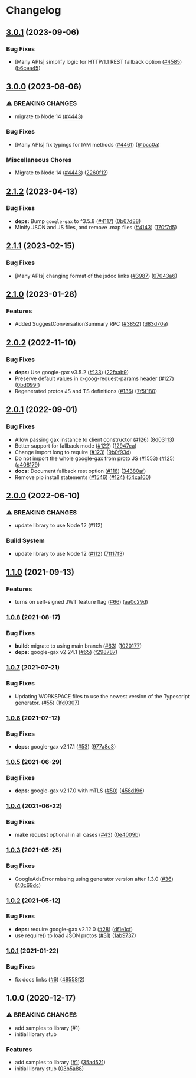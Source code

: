 # Changelog

## [3.0.1](https://github.com/googleapis/google-cloud-node/compare/data-qna-v3.0.0...data-qna-v3.0.1) (2023-09-06)


### Bug Fixes

* [Many APIs] simplify logic for HTTP/1.1 REST fallback option ([#4585](https://github.com/googleapis/google-cloud-node/issues/4585)) ([b6cea45](https://github.com/googleapis/google-cloud-node/commit/b6cea45d03faaa7bd6e5daa36ebd0063a1e1f251))

## [3.0.0](https://github.com/googleapis/google-cloud-node/compare/data-qna-v2.1.2...data-qna-v3.0.0) (2023-08-06)


### ⚠ BREAKING CHANGES

* migrate to Node 14 ([#4443](https://github.com/googleapis/google-cloud-node/issues/4443))

### Bug Fixes

* [Many APIs] fix typings for IAM methods ([#4461](https://github.com/googleapis/google-cloud-node/issues/4461)) ([61bcc0a](https://github.com/googleapis/google-cloud-node/commit/61bcc0a89c70cf1037299eecd72aef9c98c2e666))


### Miscellaneous Chores

* Migrate to Node 14 ([#4443](https://github.com/googleapis/google-cloud-node/issues/4443)) ([2260f12](https://github.com/googleapis/google-cloud-node/commit/2260f12543d171bda95345e53475f5f0fdc45770))

## [2.1.2](https://github.com/googleapis/google-cloud-node/compare/data-qna-v2.1.1...data-qna-v2.1.2) (2023-04-13)


### Bug Fixes

* **deps:** Bump `google-gax` to ^3.5.8 ([#4117](https://github.com/googleapis/google-cloud-node/issues/4117)) ([0b67d88](https://github.com/googleapis/google-cloud-node/commit/0b67d883963643ce1b4f6d2ccd3e8d37adf6e029))
* Minify JSON and JS files, and remove .map files ([#4143](https://github.com/googleapis/google-cloud-node/issues/4143)) ([170f7d5](https://github.com/googleapis/google-cloud-node/commit/170f7d57b8fd344d182a8e758867b8124722eebc))

## [2.1.1](https://github.com/googleapis/google-cloud-node/compare/data-qna-v2.1.0...data-qna-v2.1.1) (2023-02-15)


### Bug Fixes

* [Many APIs] changing format of the jsdoc links ([#3987](https://github.com/googleapis/google-cloud-node/issues/3987)) ([07043a6](https://github.com/googleapis/google-cloud-node/commit/07043a629545ad418f33f90f9f96147a136e1728))

## [2.1.0](https://github.com/googleapis/google-cloud-node/compare/data-qna-v2.0.2...data-qna-v2.1.0) (2023-01-28)


### Features

* Added SuggestConversationSummary RPC ([#3852](https://github.com/googleapis/google-cloud-node/issues/3852)) ([d83d70a](https://github.com/googleapis/google-cloud-node/commit/d83d70a25f78812a44c4476b2149fbdef0a2baa1))

## [2.0.2](https://github.com/googleapis/nodejs-data-qna/compare/v2.0.1...v2.0.2) (2022-11-10)


### Bug Fixes

* **deps:** Use google-gax v3.5.2 ([#133](https://github.com/googleapis/nodejs-data-qna/issues/133)) ([22faab9](https://github.com/googleapis/nodejs-data-qna/commit/22faab9ab9bcaee1c4bd71f7fce4ba8a1a824aa7))
* Preserve default values in x-goog-request-params header ([#127](https://github.com/googleapis/nodejs-data-qna/issues/127)) ([0bd099f](https://github.com/googleapis/nodejs-data-qna/commit/0bd099f012c187b567465812db08533cc624b755))
* Regenerated protos JS and TS definitions ([#136](https://github.com/googleapis/nodejs-data-qna/issues/136)) ([7f5f180](https://github.com/googleapis/nodejs-data-qna/commit/7f5f180f250a347dddb9fc95baaa2b5337e16fcf))

## [2.0.1](https://github.com/googleapis/nodejs-data-qna/compare/v2.0.0...v2.0.1) (2022-09-01)


### Bug Fixes

* Allow passing gax instance to client constructor ([#126](https://github.com/googleapis/nodejs-data-qna/issues/126)) ([8d03113](https://github.com/googleapis/nodejs-data-qna/commit/8d03113db0ef47a09691bbaede4f6234da55200b))
* Better support for fallback mode ([#122](https://github.com/googleapis/nodejs-data-qna/issues/122)) ([12947ca](https://github.com/googleapis/nodejs-data-qna/commit/12947cab0f97b89d0afc3bb7b84fb124322d9c60))
* Change import long to require ([#123](https://github.com/googleapis/nodejs-data-qna/issues/123)) ([9b0f93d](https://github.com/googleapis/nodejs-data-qna/commit/9b0f93dee65eda577fa0e7a1d159019dfeba7121))
* Do not import the whole google-gax from proto JS ([#1553](https://github.com/googleapis/nodejs-data-qna/issues/1553)) ([#125](https://github.com/googleapis/nodejs-data-qna/issues/125)) ([a408179](https://github.com/googleapis/nodejs-data-qna/commit/a408179604ce35e32d3d2233388777abdbba3d3b))
* **docs:** Document fallback rest option ([#118](https://github.com/googleapis/nodejs-data-qna/issues/118)) ([34380af](https://github.com/googleapis/nodejs-data-qna/commit/34380af413735866ab87d19a10e8edd9517a75de))
* Remove pip install statements ([#1546](https://github.com/googleapis/nodejs-data-qna/issues/1546)) ([#124](https://github.com/googleapis/nodejs-data-qna/issues/124)) ([54ca160](https://github.com/googleapis/nodejs-data-qna/commit/54ca16066ca21f6d3d990469044873beba4390e2))

## [2.0.0](https://github.com/googleapis/nodejs-data-qna/compare/v1.1.0...v2.0.0) (2022-06-10)


### ⚠ BREAKING CHANGES

* update library to use Node 12 (#112)

### Build System

* update library to use Node 12 ([#112](https://github.com/googleapis/nodejs-data-qna/issues/112)) ([7ff17f3](https://github.com/googleapis/nodejs-data-qna/commit/7ff17f3aaad5ad986b2b1432664424b14be3cfae))

## [1.1.0](https://www.github.com/googleapis/nodejs-data-qna/compare/v1.0.8...v1.1.0) (2021-09-13)


### Features

* turns on self-signed JWT feature flag ([#66](https://www.github.com/googleapis/nodejs-data-qna/issues/66)) ([aa0c29d](https://www.github.com/googleapis/nodejs-data-qna/commit/aa0c29d27dc464fa437ca9f412b162e13ed4531f))

### [1.0.8](https://www.github.com/googleapis/nodejs-data-qna/compare/v1.0.7...v1.0.8) (2021-08-17)


### Bug Fixes

* **build:** migrate to using main branch ([#63](https://www.github.com/googleapis/nodejs-data-qna/issues/63)) ([1020177](https://www.github.com/googleapis/nodejs-data-qna/commit/1020177e792a4deed38279fc6b9c74601262342f))
* **deps:** google-gax v2.24.1 ([#65](https://www.github.com/googleapis/nodejs-data-qna/issues/65)) ([f298787](https://www.github.com/googleapis/nodejs-data-qna/commit/f2987878347e3d3a1f56b70bb5794aada913f246))

### [1.0.7](https://www.github.com/googleapis/nodejs-data-qna/compare/v1.0.6...v1.0.7) (2021-07-21)


### Bug Fixes

* Updating WORKSPACE files to use the newest version of the Typescript generator. ([#55](https://www.github.com/googleapis/nodejs-data-qna/issues/55)) ([1fd0307](https://www.github.com/googleapis/nodejs-data-qna/commit/1fd0307ddd711128e4e4b31f2b8836095f1588db))

### [1.0.6](https://www.github.com/googleapis/nodejs-data-qna/compare/v1.0.5...v1.0.6) (2021-07-12)


### Bug Fixes

* **deps:** google-gax v2.17.1 ([#53](https://www.github.com/googleapis/nodejs-data-qna/issues/53)) ([977a8c3](https://www.github.com/googleapis/nodejs-data-qna/commit/977a8c3daf153a2e090a7e29780f498b4ec2ff20))

### [1.0.5](https://www.github.com/googleapis/nodejs-data-qna/compare/v1.0.4...v1.0.5) (2021-06-29)


### Bug Fixes

* **deps:** google-gax v2.17.0 with mTLS ([#50](https://www.github.com/googleapis/nodejs-data-qna/issues/50)) ([458d196](https://www.github.com/googleapis/nodejs-data-qna/commit/458d1966ee8cb9cdbe13357a5cb4f0f7549100df))

### [1.0.4](https://www.github.com/googleapis/nodejs-data-qna/compare/v1.0.3...v1.0.4) (2021-06-22)


### Bug Fixes

* make request optional in all cases ([#43](https://www.github.com/googleapis/nodejs-data-qna/issues/43)) ([0e4009b](https://www.github.com/googleapis/nodejs-data-qna/commit/0e4009b1fc0d63eed93071df2b9db891977be047))

### [1.0.3](https://www.github.com/googleapis/nodejs-data-qna/compare/v1.0.2...v1.0.3) (2021-05-25)


### Bug Fixes

* GoogleAdsError missing using generator version after 1.3.0 ([#36](https://www.github.com/googleapis/nodejs-data-qna/issues/36)) ([40c69dc](https://www.github.com/googleapis/nodejs-data-qna/commit/40c69dc32d2db3b871459dcec2e2b883fa866097))

### [1.0.2](https://www.github.com/googleapis/nodejs-data-qna/compare/v1.0.1...v1.0.2) (2021-05-12)


### Bug Fixes

* **deps:** require google-gax v2.12.0 ([#28](https://www.github.com/googleapis/nodejs-data-qna/issues/28)) ([df1e1cf](https://www.github.com/googleapis/nodejs-data-qna/commit/df1e1cfbe00985ec6d10418ebdef313b4601985a))
* use require() to load JSON protos ([#31](https://www.github.com/googleapis/nodejs-data-qna/issues/31)) ([1ab9737](https://www.github.com/googleapis/nodejs-data-qna/commit/1ab9737dc7901bfd397e8ea13682bc1a7e6d78cb))

### [1.0.1](https://www.github.com/googleapis/nodejs-data-qna/compare/v1.0.0...v1.0.1) (2021-01-22)


### Bug Fixes

* fix docs links ([#6](https://www.github.com/googleapis/nodejs-data-qna/issues/6)) ([48558f2](https://www.github.com/googleapis/nodejs-data-qna/commit/48558f2c18da5b404fc97aec6fd57ae17e0fb7c2))

## 1.0.0 (2020-12-17)


### ⚠ BREAKING CHANGES

* add samples to library (#1)
* initial library stub

### Features

* add samples to library ([#1](https://www.github.com/googleapis/nodejs-data-qna/issues/1)) ([35ad521](https://www.github.com/googleapis/nodejs-data-qna/commit/35ad521b43b896152c3652b3b265b66d6c66b9cd))
* initial library stub ([03b5a88](https://www.github.com/googleapis/nodejs-data-qna/commit/03b5a88d51e77dfb2c19d44d22e18db3135db9fb))
